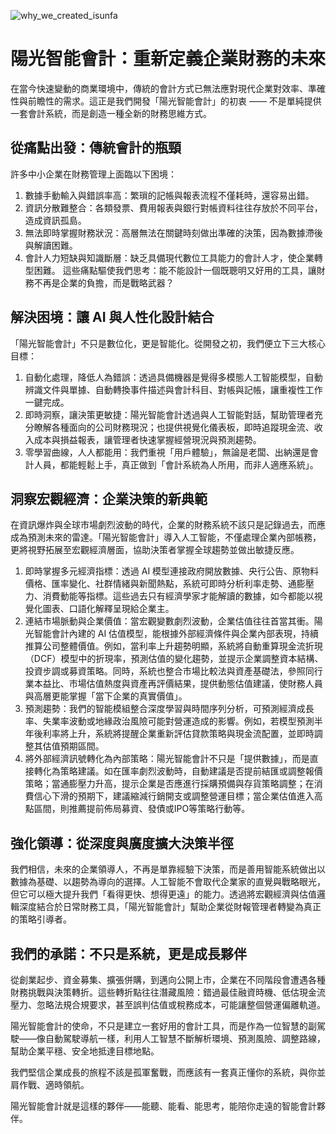 ![why_we_created_isunfa](https://github.com/user-attachments/assets/6ff25d3a-48ad-47ac-884c-24873352124f)

# 陽光智能會計：重新定義企業財務的未來
在當今快速變動的商業環境中，傳統的會計方式已無法應對現代企業對效率、準確性與前瞻性的需求。這正是我們開發「陽光智能會計」的初衷 —— 不是單純提供一套會計系統，而是創造一種全新的財務思維方式。

## 從痛點出發：傳統會計的瓶頸
許多中小企業在財務管理上面臨以下困境：
1. 數據手動輸入與錯誤率高：繁瑣的記帳與報表流程不僅耗時，還容易出錯。
2. 資訊分散難整合：各類發票、費用報表與銀行對帳資料往往存放於不同平台，造成資訊孤島。
3. 無法即時掌握財務狀況：高層無法在關鍵時刻做出準確的決策，因為數據滯後與解讀困難。
4. 會計人力短缺與知識斷層：缺乏具備現代數位工具能力的會計人才，使企業轉型困難。
這些痛點驅使我們思考：能不能設計一個既聰明又好用的工具，讓財務不再是企業的負擔，而是戰略武器？

## 解決困境：讓 AI 與人性化設計結合
「陽光智能會計」不只是數位化，更是智能化。從開發之初，我們便立下三大核心目標：
1. 自動化處理，降低人為錯誤：透過具備機器是覺得多模態人工智能模型，自動辨識文件與單據、自動轉換事件描述與會計科目、對帳與記帳，讓重複性工作一鍵完成。
2. 即時洞察，讓決策更敏捷：陽光智能會計透過與人工智能對話，幫助管理者充分瞭解各種面向的公司財務現況；也提供視覺化儀表板，即時追蹤現金流、收入成本與損益報表，讓管理者快速掌握經營現況與預測趨勢。
3. 零學習曲線，人人都能用：我們重視「用戶體驗」，無論是老闆、出納還是會計人員，都能輕鬆上手，真正做到「會計系統為人所用，而非人適應系統」。

## 洞察宏觀經濟：企業決策的新典範
在資訊爆炸與全球市場劇烈波動的時代，企業的財務系統不該只是記錄過去，而應成為預測未來的雷達。「陽光智能會計」導入人工智能，不僅處理企業內部帳務，更將視野拓展至宏觀經濟層面，協助決策者掌握全球趨勢並做出敏捷反應。
1. 即時掌握多元經濟指標：透過 AI 模型連接政府開放數據、央行公告、原物料價格、匯率變化、社群情緒與新聞熱點，系統可即時分析利率走勢、通膨壓力、消費動能等指標。這些過去只有經濟學家才能解讀的數據，如今都能以視覺化圖表、口語化解釋呈現給企業主。
2. 連結市場脈動與企業價值：當宏觀變數劇烈波動，企業估值往往首當其衝。陽光智能會計內建的 AI 估值模型，能根據外部經濟條件與企業內部表現，持續推算公司整體價值。例如，當利率上升趨勢明顯，系統將自動重算現金流折現（DCF）模型中的折現率，預測估值的變化趨勢，並提示企業調整資本結構、投資步調或募資策略。同時，系統也整合市場比較法與資產基礎法，參照同行業本益比、市場估值熱度與資產再評價結果，提供動態估值建議，使財務人員與高層更能掌握「當下企業的真實價值」。
3. 預測趨勢：我們的智能模組整合深度學習與時間序列分析，可預測經濟成長率、失業率波動或地緣政治風險可能對營運造成的影響。例如，若模型預測半年後利率將上升，系統將提醒企業重新評估貸款策略與現金流配置，並即時調整其估值預期區間。
4. 將外部經濟訊號轉化為內部策略：陽光智能會計不只是「提供數據」，而是直接轉化為策略建議。如在匯率劇烈波動時，自動建議是否提前結匯或調整報價策略；當通膨壓力升高，提示企業是否應進行採購預備與存貨策略調整；在消費信心下滑的預期下，建議縮減行銷開支或調整營運目標；當企業估值進入高點區間，則推薦提前佈局募資、發債或IPO等策略行動等。

## 強化領導：從深度與廣度擴大決策半徑
我們相信，未來的企業領導人，不再是單靠經驗下決策，而是善用智能系統做出以數據為基礎、以趨勢為導向的選擇。人工智能不會取代企業家的直覺與戰略眼光，但它可以極大提升我們「看得更快、想得更遠」的能力。透過將宏觀經濟與估值邏輯深度結合於日常財務工具，「陽光智能會計」幫助企業從財報管理者轉變為真正的策略引導者。

## 我們的承諾：不只是系統，更是成長夥伴
從創業起步、資金募集、擴張併購，到邁向公開上市，企業在不同階段會遭遇各種財務挑戰與決策轉折。這些轉折點往往潛藏風險：錯過最佳融資時機、低估現金流壓力、忽略法規合規要求，甚至誤判估值或稅務成本，可能讓整個營運偏離軌道。

陽光智能會計的使命，不只是建立一套好用的會計工具，而是作為一位智慧的副駕駛——像自動駕駛導航一樣，利用人工智慧不斷解析環境、預測風險、調整路線，幫助企業平穩、安全地抵達目標地點。

我們堅信企業成長的旅程不該是孤軍奮戰，而應該有一套真正懂你的系統，與你並肩作戰、適時領航。

陽光智能會計就是這樣的夥伴——能聽、能看、能思考，能陪你走遠的智能會計夥伴。
